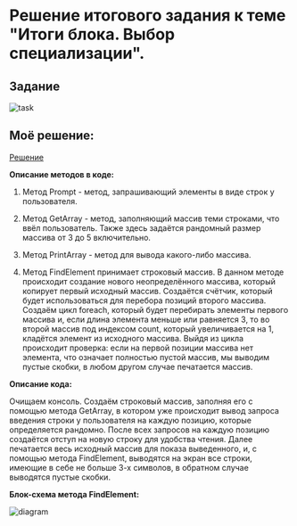 # Решение итогового задания к теме "Итоги блока. Выбор специализации".

## **Задание**

![task](https://user-images.githubusercontent.com/52395752/227785464-83e6a1e6-6548-48ce-8b20-74755d0945ab.jpg)

## **Моё решение:**

[Решение](https://github.com/bubaleh1337/final_work.1/blob/main/task/Program.cs)

**Описание методов в коде:**

1. Метод Prompt - метод, запрашивающий элементы в виде строк у пользователя.

2. Метод GetArray - метод, заполняющий массив теми строками, что ввёл пользователь. Также здесь задаётся рандомный размер массива от 3 до 5 включительно.

3. Метод PrintArray - метод для вывода какого-либо массива.

4. Метод FindElement принимает строковый массив. В данном методе происходит создание нового неопределённого массива, который копирует первый исходный массив. Создаётся счётчик, который будет использоваться для перебора позиций второго массива. Создаём цикл foreach, который будет перебирать элементы первого массива и, если длина элемента меньше или равняется 3, то во второй массив под индексом count, который увеличивается на 1, кладётся элемент из исходного массива. Выйдя из цикла происходит проверка: если на первой позиции массива нет элемента, что означает полностью пустой массив, мы выводим пустые скобки, в любом другом случае печатается массив.

**Описание кода:**

Очищаем консоль. Создаём строковый массив, заполняя его с помощью метода GetArray, в котором уже происходит вывод запроса введения строки у пользователя на каждую позицию, которые определяется рандомно. После всех запросов на каждую позицию создаётся отступ на новую строку для удобства чтения. Далее печатается весь исходный массив для показа выведенного, и, с помощью метода FindElement, выводятся на экран все строки, имеющие в себе не больше 3-х символов, в обратном случае выводятся пустые скобки.

**Блок-схема метода FindElement:**

![diagram](https://user-images.githubusercontent.com/52395752/227787403-30e843f0-891f-4e73-bc85-bd5317528a10.png)
